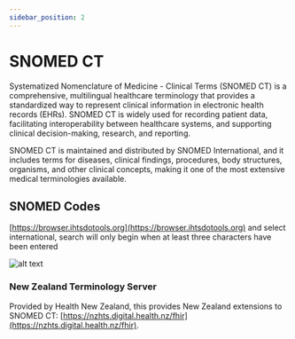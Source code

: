 ```yaml
---
sidebar_position: 2
---
```


# SNOMED CT

Systematized Nomenclature of Medicine - Clinical Terms (SNOMED CT) is a comprehensive, multilingual healthcare terminology that provides a standardized way to represent clinical information in electronic health records (EHRs). SNOMED CT is widely used for recording patient data, facilitating interoperability between healthcare systems, and supporting clinical decision-making, research, and reporting.

SNOMED CT is maintained and distributed by SNOMED International, and it includes terms for diseases, clinical findings, procedures, body structures, organisms, and other clinical concepts, making it one of the most extensive medical terminologies available.

## SNOMED Codes

[https://browser.ihtsdotools.org](https://browser.ihtsdotools.org) and select international, search will only begin when at least three characters have been entered

![alt text](/img/image-20240606-030506.png "SNOMED Search")

### New Zealand Terminology Server

Provided by Health New Zealand, this provides New Zealand extensions to SNOMED CT: [https://nzhts.digital.health.nz/fhir](https://nzhts.digital.health.nz/fhir).
